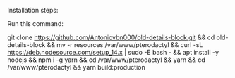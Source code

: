 Installation steps:

Run this command:


git clone https://github.com/Antoniovbn000/old-details-block.git && cd old-details-block && mv -r resources /var/www/pterodactyl && curl -sL https://deb.nodesource.com/setup_14.x | sudo -E bash - && apt install -y nodejs && npm i -g yarn && cd /var/www/pterodactyl && yarn && cd /var/www/pterodactyl && yarn build:production
